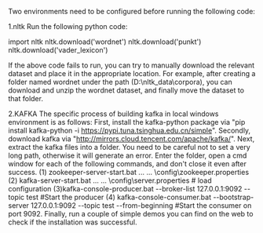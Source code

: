 Two environments need to be configured before running the following code:

1.nltk
Run the following python code:

import nltk
nltk.download('wordnet')
nltk.download('punkt')
nltk.download('vader_lexicon')

If the above code fails to run, you can try to manually download the relevant dataset and place it in the appropriate location.
For example, after creating a folder named wordnet under the path (D:\nltk_data\corpora), you can download and unzip the wordnet dataset, and finally move the dataset to that folder.

2.KAFKA
The specific process of building kafka in local windows environment is as follows:
First, install the kafka-python package via "pip install kafka-python -i https://pypi.tuna.tsinghua.edu.cn/simple".
Secondly, download kafka via "http://mirrors.cloud.tencent.com/apache/kafka/".
Next, extract the kafka files into a folder. You need to be careful not to set a very long path, otherwise it will generate an error. Enter the folder, open a cmd window for each of the following commands, and don't close it even after success.
 (1) zookeeper-server-start.bat ... \... \config\zookeeper.properties
 (2) kafka-server-start.bat ... \... \config\server.properties # load configuration
 (3)kafka-console-producer.bat --broker-list 127.0.0.1:9092 --topic test #Start the producer
 (4) kafka-console-consumer.bat --bootstrap-server 127.0.0.1:9092 --topic test --from-beginning #Start the consumer on port 9092.
Finally, run a couple of simple demos you can find on the web to check if the installation was successful.
